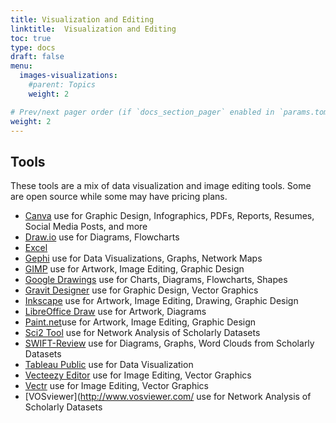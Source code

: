 ```yaml
---
title: Visualization and Editing
linktitle:  Visualization and Editing
toc: true
type: docs
draft: false
menu:
  images-visualizations:
    #parent: Topics
    weight: 2

# Prev/next pager order (if `docs_section_pager` enabled in `params.toml`)
weight: 2
---
```




## Tools

These tools are a mix of data visualization and image editing tools. Some are open source while some may have pricing plans.

* [Canva](https://www.canva.com/) use for Graphic Design, Infographics, PDFs, Reports, Resumes, Social Media Posts, and more
* [Draw.io](https://draw.io/) use for Diagrams, Flowcharts
* [Excel](https://www.microsoft.com/en-us/microsoft-365/excel)
* [Gephi](https://gephi.org/) use for Data Visualizations, Graphs, Network Maps
* [GIMP](https://www.gimp.org/) use for Artwork, Image Editing, Graphic Design
* [Google Drawings](https://chrome.google.com/webstore/detail/google-drawings/mkaakpdehdafacodkgkpghoibnmamcme?hl=en-US) use for Charts, Diagrams, Flowcharts, Shapes
* [Gravit Designer](https://www.designer.io/en/) use for Graphic Design, Vector Graphics
* [Inkscape](https://inkscape.org/) use for Artwork, Image Editing, Drawing, Graphic Design
* [LibreOffice Draw](https://www.libreoffice.org/discover/draw/) use for Artwork, Diagrams
* [Paint.net](https://www.getpaint.net/)use for Artwork, Image Editing, Graphic Design
* [Sci2 Tool](https://sci2.cns.iu.edu/user/index.php) use for Network Analysis of Scholarly Datasets
* [SWIFT-Review](https://www.sciome.com/swift-review/) use for Diagrams, Graphs, Word Clouds from Scholarly Datasets
* [Tableau Public](https://public.tableau.com/en-us/s/) use for Data Visualization
* [Vecteezy Editor](https://www.vecteezy.com/editor) use for Image Editing, Vector Graphics
* [Vectr](https://vectr.com/) use for Image Editing, Vector Graphics
* [VOSviewer](http://www.vosviewer.com/ use for Network Analysis of Scholarly Datasets




